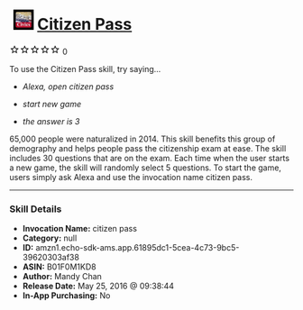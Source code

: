 # &nbsp;<img src="skill_icon" alt="Citizen Pass icon" width="36"> [Citizen Pass](http://alexa.amazon.com/#skills/amzn1.echo-sdk-ams.app.61895dc1-5cea-4c73-9bc5-39620303af38)
![0 stars](../../images/ic_star_border_black_18dp_1x.png)![0 stars](../../images/ic_star_border_black_18dp_1x.png)![0 stars](../../images/ic_star_border_black_18dp_1x.png)![0 stars](../../images/ic_star_border_black_18dp_1x.png)![0 stars](../../images/ic_star_border_black_18dp_1x.png) 0

To use the Citizen Pass skill, try saying...

* *Alexa, open citizen pass*

* *start new game*

* *the answer is 3*

65,000 people were naturalized in 2014. This skill benefits this group of demography and helps people pass the citizenship exam at ease. The skill includes 30 questions that are on the exam. Each time when the user starts a new game, the skill will randomly select 5 questions. To start the game, users simply ask Alexa and use the invocation name citizen pass.

***

### Skill Details

* **Invocation Name:** citizen pass
* **Category:** null
* **ID:** amzn1.echo-sdk-ams.app.61895dc1-5cea-4c73-9bc5-39620303af38
* **ASIN:** B01F0M1KD8
* **Author:** Mandy Chan
* **Release Date:** May 25, 2016 @ 09:38:44
* **In-App Purchasing:** No
